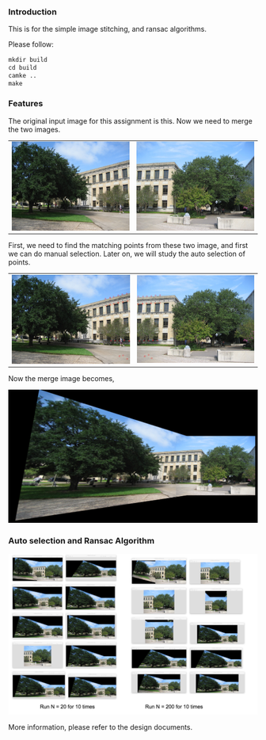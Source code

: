### Introduction
This is for the simple image stitching, and ransac algorithms.

Please follow:

```
mkdir build
cd build
camke ..
make
```

### Features
The original input image for this assignment is this. Now we need to merge the two images.

<table>
	<row>
	<td><img src="img/Picture1.png" alt="Picture"</td>
	<td><img src="img/Picture2.png" alt="Picture" </td>
	</row>
</table>

First, we need to find the matching points from these two image, and first we can do manual selection. Later on, we will study the auto selection of points.

<table>
	<row>
	<td><img src="img/q1_Picture1.png" alt="Picture"</td>
	<td><img src="img/q1_Picture2.png" alt="Picture" </td>
	</row>
</table>

Now the merge image becomes,

![](img/merged.png)

### Auto selection and Ransac Algorithm
![](img/ransac.png)

More information, please refer to the design documents.
